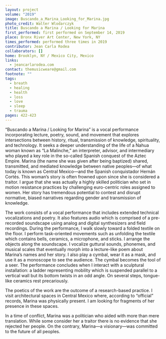 ```yaml
---
layout: project
volume: "2019"
image: Buscando_a_Marina_Looking_for_Marina.jpg
photo_credit: Walter Wlodarczyk
title: Buscando a Marina / Looking for Marina
first_performed: first performed on September 14, 2019
place: Bronx River Art Center, New York, NY
times_performed: performed three times in 2019
contributor: Jean Carla Rodea
collaborators: []
home: Brooklyn, NY / Mexico City, Mexico
links:
  - jeancarlarodea.com
contact: themusicweare@gmail.com
footnote: ""
tags:
  - breath
  - healing
  - health
  - loss
  - love
  - sleep
  - trauma
pages: 422-423
---
```


“Buscando a Marina / Looking for Marina” is a vocal performance incorporating lecture, poetry, sound, and movement that explores intersections between history, ritual, transmission of knowledge, spirituality, and technology. It seeks a deeper understanding of the life of a Nahua woman known as “La Malinche,” an interpreter, advisor, and intermediary who played a key role in the so-called Spanish conquest of the Aztec Empire. Marina (the name she was given after being baptized) shared, transmitted, and mediated knowledge between native peoples—of what today is known as Central Mexico—and the Spanish conquistador Hernán Cortés. This woman’s story is often frowned upon since she is considered a traitor. I argue that she was actually a highly skilled politician who set in motion resistance practices by challenging euro-centric roles assigned to women. Her story has tremendous potential to contest and disrupt normative, biased narratives regarding gender and transmission of knowledge.

The work consists of a vocal performance that includes extended technical vocalizations and poetry. It also features audio which is comprised of a pre-recorded soundscape using analog and digital synthesizers and field recordings. During the performance, I walk slowly toward a folded textile on the floor. I perform task-oriented movements such as unfolding the textile which contains bells, ceramics, a microphone, and sticks. I arrange the objects along the soundscape. I vocalize guttural sounds, phonemes, and musical scales that eventually morph into a lecture-like poem about Marina’s names and her story. I also play a cymbal, wear it as a mask, and use it as a monoscope to see the audience. The cymbal becomes the tool of a seer. The performance concludes when I interact with a sculptural installation: a ladder representing mobility which is suspended parallel to a vertical wall but its bottom twists in an odd angle. On several steps, tongue-like ceramics rest precariously.

The poetics of the work are the outcome of a research-based practice. I visit architectural spaces in Central Mexico where, according to “official” records, Marina was physically present. I am looking for fragments of her presence in these spaces.

In a time of conflict, Marina was a politician who aided with more than mere translation. While some consider her a traitor there is no evidence that she rejected her people. On the contrary, Marina—a visionary—was committed to the future of all peoples.

